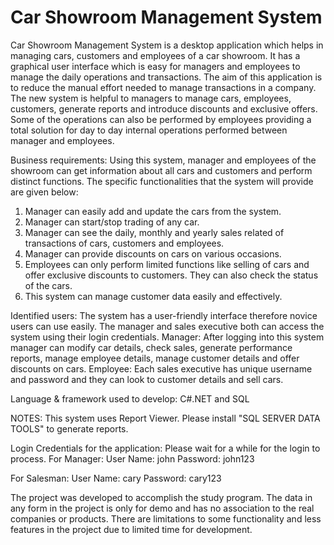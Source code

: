 # Car Showroom Management System

Car Showroom Management System is a desktop application which helps in managing cars, customers and employees of a car showroom. It has a graphical user interface which is easy for managers and employees to manage the daily operations and transactions. The aim of this application is to reduce the manual effort needed to manage transactions in a company. The new system is helpful to managers to manage cars, employees, customers, generate reports and introduce discounts and exclusive offers. Some of the operations can also be performed by employees providing a total solution for day to day internal operations performed between manager and employees.

Business requirements:
Using this system, manager and employees of the showroom can get information about all cars and customers and perform distinct functions. The specific functionalities that the system will provide are given below:

1. Manager can easily add and update the cars from the system.
2. Manager can start/stop trading of any car.
3. Manager can see the daily, monthly and yearly sales related of transactions of cars, customers and employees.
4. Manager can provide discounts on cars on various occasions.
5. Employees can only perform limited functions like selling of cars and offer exclusive discounts to customers. They can also check the status of the cars.
6. This system can manage customer data easily and effectively.

Identified users:
The system has a user-friendly interface therefore novice users can use easily. The manager and sales executive both can access the system using their login credentials.
Manager: After logging into this system manager can modify car details, check sales, generate performance reports, manage employee details, manage customer details and offer discounts on cars.
Employee: Each sales executive has unique username and password and they can look to customer details and sell cars.

Language & framework used to develop: C#.NET and SQL

NOTES:
This system uses Report Viewer. Please install "SQL SERVER DATA TOOLS" to generate reports.

Login Credentials for the application:
Please wait for a while for the login to process.
For Manager:
User Name: john
Password: john123

For Salesman:
User Name: cary
Password: cary123

The project was developed to accomplish the study program. The data in any form in the project is only for demo and has no association to the real companies or products. There are limitations to some functionality and less features in the project due to limited time for development.
